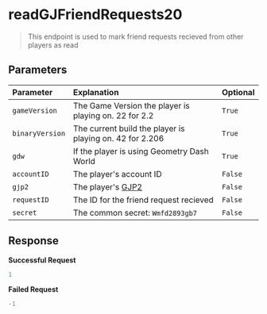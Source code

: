 # readGJFriendRequests20

> This endpoint is used to mark friend requests recieved from other players as read

## Parameters

| Parameter       | Explanation                                                | Optional |
| :-------------- | :--------------------------------------------------------- | -------- |
| `gameVersion`   | The Game Version the player is playing on. 22 for 2.2      | `True`   |
| `binaryVersion` | The current build the player is playing on. 42 for 2.206   | `True`   |
| `gdw`           | If the player is using Geometry Dash World                 | `True`   |
| `accountID`     | The player's account ID                                    | `False`  |
| `gjp2`          | The player's [GJP2](/topics/encryption/gjp.md)             | `False`  |
| `requestID`     | The ID for the friend request recieved                     | `False`  |
| `secret`        | The common secret: `Wmfd2893gb7`                           | `False`  |

## Response

**Successful Request**

```py
1
```

**Failed Request**

```py
-1
```
